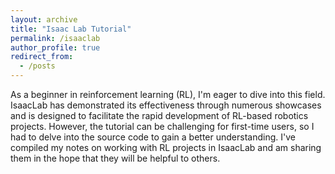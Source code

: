 ```yaml
---
layout: archive
title: "Isaac Lab Tutorial"
permalink: /isaaclab
author_profile: true
redirect_from:
  - /posts
---
```


As a beginner in reinforcement learning (RL), I'm eager to dive into this field. IsaacLab has demonstrated its effectiveness through numerous showcases and is designed to facilitate the rapid development of RL-based robotics projects. However, the tutorial can be challenging for first-time users, so I had to delve into the source code to gain a better understanding. I've compiled my notes on working with RL projects in IsaacLab and am sharing them in the hope that they will be helpful to others.